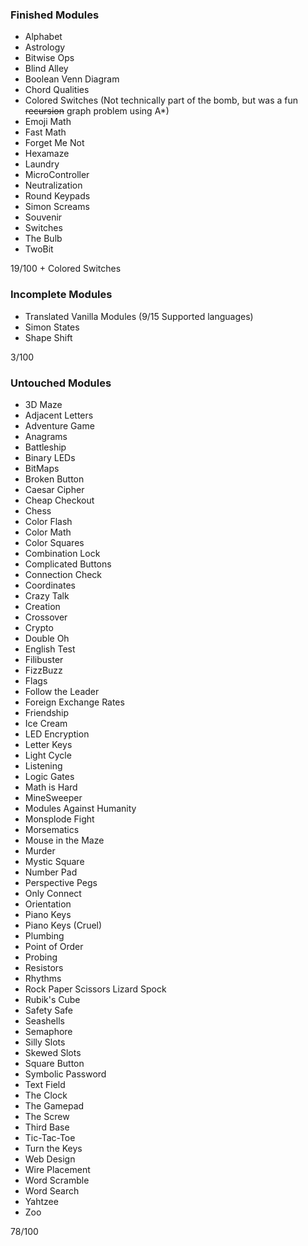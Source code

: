 ### Finished Modules
- Alphabet
- Astrology
- Bitwise Ops
- Blind Alley
- Boolean Venn Diagram
- Chord Qualities
- Colored Switches (Not technically part of the bomb, but was a fun ~~recursion~~ graph problem using A*)
- Emoji Math
- Fast Math
- Forget Me Not
- Hexamaze
- Laundry
- MicroController
- Neutralization
- Round Keypads
- Simon Screams
- Souvenir
- Switches
- The Bulb
- TwoBit

19/100 + Colored Switches

### Incomplete Modules
- Translated Vanilla Modules (9/15 Supported languages)
- Simon States
- Shape Shift

3/100

### Untouched Modules
- 3D Maze
- Adjacent Letters
- Adventure Game
- Anagrams
- Battleship
- Binary LEDs
- BitMaps
- Broken Button
- Caesar Cipher
- Cheap Checkout
- Chess
- Color Flash
- Color Math
- Color Squares
- Combination Lock
- Complicated Buttons
- Connection Check
- Coordinates
- Crazy Talk
- Creation
- Crossover
- Crypto
- Double Oh
- English Test
- Filibuster
- FizzBuzz
- Flags
- Follow the Leader
- Foreign Exchange Rates
- Friendship
- Ice Cream
- LED Encryption
- Letter Keys
- Light Cycle
- Listening
- Logic Gates
- Math is Hard
- MineSweeper
- Modules Against Humanity
- Monsplode Fight
- Morsematics
- Mouse in the Maze
- Murder
- Mystic Square
- Number Pad
- Perspective Pegs
- Only Connect
- Orientation
- Piano Keys
- Piano Keys (Cruel)
- Plumbing
- Point of Order
- Probing
- Resistors
- Rhythms
- Rock Paper Scissors Lizard Spock
- Rubik's Cube
- Safety Safe
- Seashells
- Semaphore
- Silly Slots
- Skewed Slots
- Square Button
- Symbolic Password
- Text Field
- The Clock
- The Gamepad
- The Screw
- Third Base
- Tic-Tac-Toe
- Turn the Keys
- Web Design
- Wire Placement
- Word Scramble
- Word Search
- Yahtzee
- Zoo

78/100
